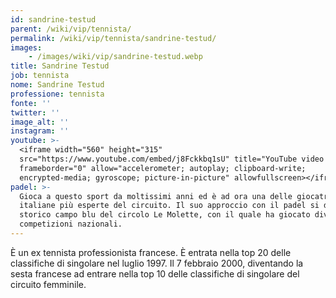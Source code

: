 ```yaml
---
id: sandrine-testud
parent: /wiki/vip/tennista/
permalink: /wiki/vip/tennista/sandrine-testud/
images:
    - /images/wiki/vip/sandrine-testud.webp
title: Sandrine Testud
job: tennista
nome: Sandrine Testud
professione: tennista
fonte: ''
twitter: ''
image_alt: ''
instagram: ''
youtube: >-
  <iframe width="560" height="315"
  src="https://www.youtube.com/embed/j8Fckkbq1sU" title="YouTube video player"
  frameborder="0" allow="accelerometer; autoplay; clipboard-write;
  encrypted-media; gyroscope; picture-in-picture" allowfullscreen></iframe>
padel: >-
  Gioca a questo sport da moltissimi anni ed è ad ora una delle giocatrici
  italiane più esperte del circuito. Il suo approccio con il padel si deve allo
  storico campo blu del circolo Le Molette, con il quale ha giocato diverse
  competizioni nazionali.
---
```

È un ex tennista professionista francese. È entrata nella top 20 delle classifiche di singolare nel luglio 1997. Il 7 febbraio 2000, diventando la sesta francese ad entrare nella top 10 delle classifiche di singolare del circuito femminile.